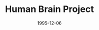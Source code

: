 ---
title: "Human Brain Project"
project_id: 
date: 1995-12-06
conference_id: ""
presenters:
   - peter_bandettini
summary: "Human Brain Project, Wakula Springs, FL"
file: /assets/presentations/
filename: 
layout: presentation
---